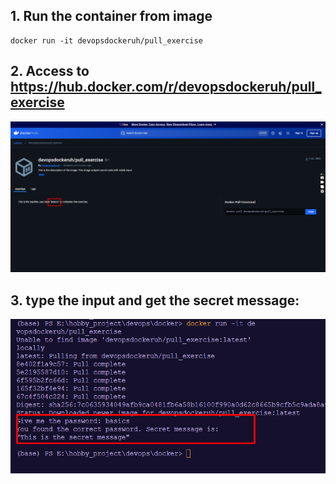 ## 1. Run the container from image
```
docker run -it devopsdockeruh/pull_exercise
```

## 2. Access to https://hub.docker.com/r/devopsdockeruh/pull_exercise
![1727019158569](image/1_6/1727019158569.png)

## 3. type the input and get the secret message:
![1727019236768](image/1_6/1727019236768.png)